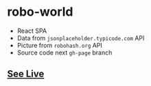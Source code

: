 # robo-world
- React SPA
- Data from `jsonplaceholder.typicode.com` API
- Picture from `robohash.org` API
- Source code next `gh-page` branch
## [See Live](https://teamrdx.github.io/robo-world/)
